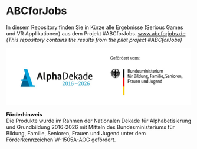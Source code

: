 # ABCforJobs
In diesem Repository finden Sie in Kürze alle Ergebnisse (Serious Games und VR Applikationen) aus dem Projekt #ABCforJobs. www.abcforjobs.de<br/>
<i>(This repository contains the results from the pilot project #ABCforJobs)</i>

<img src="Resources/2025-06_Foerderleiste_ABCforJobs-neu.jpg" alt="Foerderleiste" width="600">

<b>Förderhinweis</b><br/>
Die Produkte wurde im Rahmen der Nationalen Dekade für Alphabetisierung und Grundbildung 2016-2026 mit Mitteln des Bundesministeriums für Bildung, Familie, Senioren, Frauen und Jugend unter dem Förderkennzeichen W-1505A-AOG gefördert.
